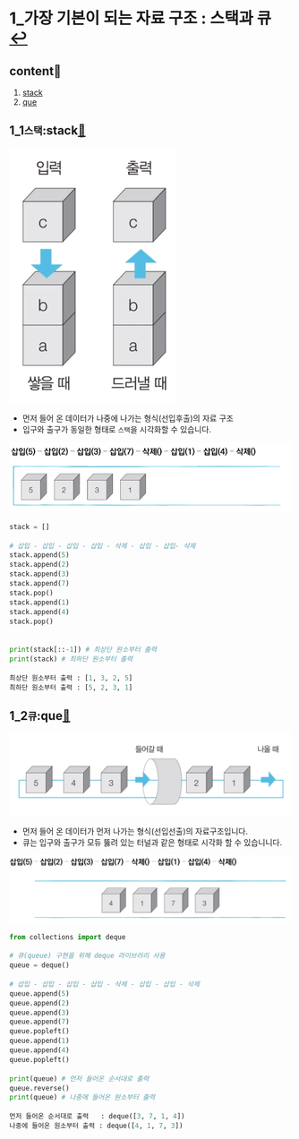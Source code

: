 # 1_가장 기본이 되는 자료 구조 : 스택과 큐 [↩](../dongbinna_algorithm)

## content📑

1. [stack](##1_1`스택`:stack📑)
2. [que](##1_2`큐`:que📑)

## 1_1`스택`:stack[📑](##content📑)

![](./image/1_1.png)

* 먼저 들어 온 데이터가 나중에 나가는 형식(선입후출)의 자료 구조
* 입구와 출구가 동일한 형태로 `스택`을 시각화할 수 있습니다.

![](./image/1_2.png)

```python
stack = []

# 삽입 - 삽입 - 삽입 - 삽입 - 삭제 - 삽입 - 삽입- 삭제 
stack.append(5)
stack.append(2)
stack.append(3)
stack.append(7)
stack.pop()
stack.append(1)
stack.append(4)
stack.pop()


print(stack[::-1]) # 최상단 원소부터 출력
print(stack) # 최하단 원소부터 출력

최상단 원소부터 출력 : [1, 3, 2, 5]
최하단 원소부터 출력 : [5, 2, 3, 1]
```

## 1_2`큐`:que[📑](##content📑)

![](./image/1_3.png)

* 먼저 들어 온 데이터가 먼저 나가는 형식(선입선출)의 자료구조입니다.
* 큐는 입구와 출구가 모듀 뚫려 있는 터널과 같은 형태로 시각화 할 수 있습니니다.

![](./image/1_4.png)

```python
from collections import deque

# 큐(queue) 구현을 위해 deque 라이브러리 사용
queue = deque()

# 삽입 - 삽입 - 삽입 - 삽입 - 삭제 - 삽입 - 삽입 - 삭제
queue.append(5) 
queue.append(2)
queue.append(3)
queue.append(7)
queue.popleft()
queue.append(1)
queue.append(4)
queue.popleft()

print(queue) # 먼저 들어온 순서대로 출력
queue.reverse()
print(queue) # 나중에 들어온 원소부터 출력

먼저 들어온 순서대로 출력	 : deque([3, 7, 1, 4])
나중에 들어온 원소부터 출력	: deque([4, 1, 7, 3])
```

